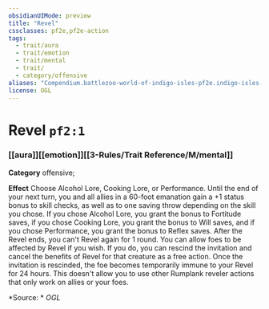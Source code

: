 ```yaml
---
obsidianUIMode: preview
title: "Revel"
cssclasses: pf2e,pf2e-action
tags:
  - trait/aura
  - trait/emotion
  - trait/mental
  - trait/
  - category/offensive
aliases: "Compendium.battlezoo-world-of-indigo-isles-pf2e.indigo-isles-actions.Item.M2DHoTWpUrQKGlzH"
license: OGL
---
```

# Revel `pf2:1`

### [[aura]][[emotion]][[3-Rules/Trait Reference/M/mental]]

**Category** offensive; 




**Effect** Choose Alcohol Lore, Cooking Lore, or Performance. Until the end of your next turn, you and all allies in a 60-foot emanation gain a +1 status bonus to skill checks, as well as to one saving throw depending on the skill you chose. If you chose Alcohol Lore, you grant the bonus to Fortitude saves, if you chose Cooking Lore, you grant the bonus to Will saves, and if you chose Performance, you grant the bonus to Reflex saves. After the Revel ends, you can't Revel again for 1 round. You can allow foes to be affected by Revel if you wish. If you do, you can rescind the invitation and cancel the benefits of Revel for that creature as a free action. Once the invitation is rescinded, the foe becomes temporarily immune to your Revel for 24 hours. This doesn't allow you to use other Rumplank reveler actions that only work on allies or your foes.

*Source: *
*OGL*